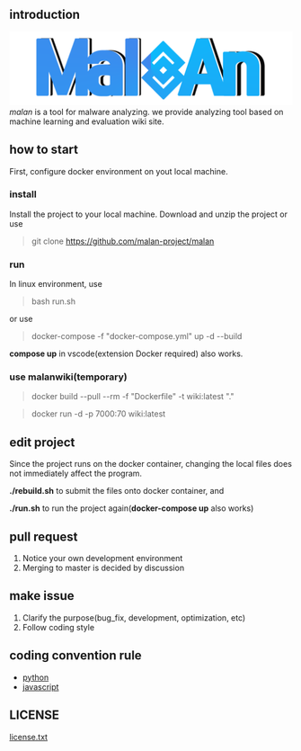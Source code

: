 ## introduction
![malan_logo](https://github.com/malan-project/malan/blob/master/malan_svc/static/images/logo.png)
*malan* is a tool for malware analyzing. we provide analyzing tool based on machine learning and evaluation wiki site.

## how to start
First, configure docker environment on yout local machine. 
### install
Install the project to your local machine. Download and unzip the project or use
> git clone https://github.com/malan-project/malan

### run
In linux environment, use
> bash run.sh

or use

> docker-compose -f "docker-compose.yml" up -d --build

**compose up** in vscode(extension Docker required) also works.

### use malanwiki(temporary)
> docker build --pull --rm -f "Dockerfile" -t wiki:latest "."

> docker run -d -p 7000:70 wiki:latest

## edit project
Since the project runs on the docker container, changing the local files does not immediately affect the program.

**./rebuild.sh** to submit the files onto docker container, and

**./run.sh** to run the project again(**docker-compose up** also works)

## pull request

 1. Notice your own development environment
 2. Merging to master is decided by discussion
 
## make issue

 1. Clarify the purpose(bug_fix, development, optimization, etc)
 2. Follow coding style
 
## coding convention rule
+ [python](https://github.com/google/styleguide/blob/gh-pages/pyguide.md)
+ [javascript](https://google.github.io/styleguide/jsguide.html)

## LICENSE
[license.txt](https://github.com/malan-project/malan/blob/master/LICENSE)
